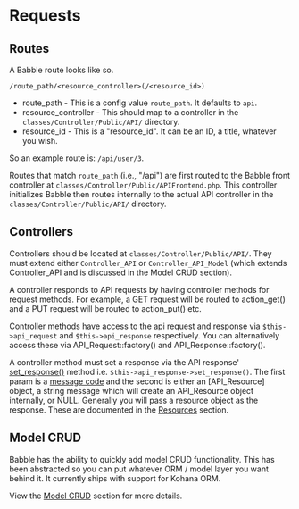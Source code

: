 # Requests

## Routes
A Babble route looks like so.

`/route_path/<resource_controller>(/<resource_id>)`

* route_path - This is a config value `route_path`. It defaults to `api`.
* resource_controller - This should map to a controller in the
`classes/Controller/Public/API/` directory.
* resource_id - This is a "resource_id". It can be an ID, a title, whatever you wish.

So an example route is: `/api/user/3`.

Routes that match `route_path` (i.e., "/api") are first routed to the Babble
front controller at `classes/Controller/Public/APIFrontend.php`. This controller
initializes Babble then routes internally to the actual API controller in the
`classes/Controller/Public/API/` directory.

## Controllers
Controllers should be located at `classes/Controller/Public/API/`. They must
extend either `Controller_API` or `Controller_API_Model` (which extends
Controller_API and is discussed in the Model CRUD section).

A controller responds to API requests by having controller methods for request
methods. For example, a GET request will be routed to action_get() and a PUT
request will be routed to action_put() etc.

Controller methods have access to the api request and response via
`$this->api_request` and `$this->api_response` respectively. You can
alternatively access these via API_Request::factory() and
API_Response::factory().

A controller method must set a response via the API response'
[set_response()](http://pilot.xxx/guide-api/API_Response#set_response)  method i.e.
`$this->api_response->set_response()`. The first param is a [message code](messagecodes) and
the second is either an [API_Resource] object, a string message which will
create an API_Resource object internally, or NULL. Generally you will pass a
resource object as the response. These are documented in the
[Resources](resources.md) section.

## Model CRUD
Babble has the ability to quickly add model CRUD functionality. This has been
abstracted so you can put whatever ORM / model layer you want behind it. It
currently ships with support for Kohana ORM. 

View the [Model CRUD](modelcrud) section for more details.

